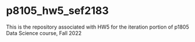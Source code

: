 # p8105_hw5_sef2183

This is the repository associated with HW5 for the iteration portion of p1805 Data Science course, Fall 2022
